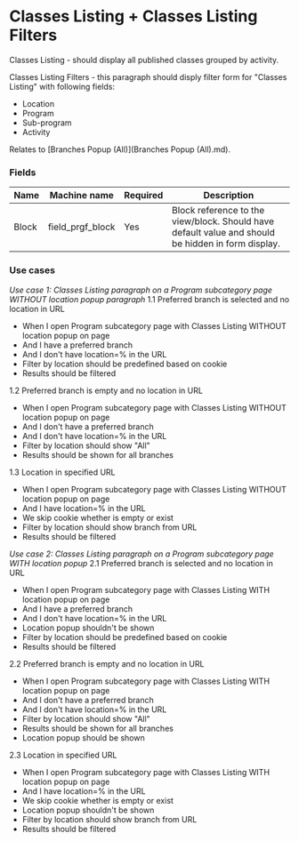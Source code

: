 # Classes Listing + Classes Listing Filters
Classes Listing - should display all published classes grouped by activity.

Classes Listing Filters - this paragraph should disply filter form for "Classes Listing" with following fields:
- Location
- Program
- Sub-program
- Activity

Relates to [Branches Popup (All)](Branches Popup (All).md).

### Fields
| Name  | Machine name | Required | Description |
| ------------- | ------------- | ------------- | ------------- |
| Block | field\_prgf_block | Yes | Block reference to the view/block. Should have default value and should be hidden in form display. |

### Use cases
*Use case 1: Classes Listing paragraph on a Program subcategory page WITHOUT location popup paragraph*
1.1 Preferred branch is selected and no location in URL
- When I open Program subcategory page with Classes Listing WITHOUT location popup on page
- And I have a preferred branch
- And I don't have location=% in the URL
- Filter by location should be predefined based on cookie
- Results should be filtered

1.2 Preferred branch is empty and no location in URL
- When I open Program subcategory page with Classes Listing WITHOUT location popup on page
- And I don't have a preferred branch
- And I don't have location=% in the URL
- Filter by location should show "All"
- Results should be shown for all branches

1.3 Location in specified URL
- When I open Program subcategory page with Classes Listing WITHOUT location popup on page
- And I have location=% in the URL
- We skip cookie whether is empty or exist
- Filter by location should show branch from URL
- Results should be filtered

*Use case 2: Classes Listing paragraph on a Program subcategory page WITH location popup*
2.1 Preferred branch is selected and no location in URL
- When I open Program subcategory page with Classes Listing WITH location popup on page
- And I have a preferred branch
- And I don't have location=% in the URL
- Location popup shouldn't be shown
- Filter by location should be predefined based on cookie
- Results should be filtered

2.2 Preferred branch is empty and no location in URL
- When I open Program subcategory page with Classes Listing WITH location popup on page
- And I don't have a preferred branch
- And I don't have location=% in the URL
- Filter by location should show "All"
- Results should be shown for all branches
- Location popup should be shown

2.3 Location in specified URL
- When I open Program subcategory page with Classes Listing WITH location popup on page
- And I have location=% in the URL
- We skip cookie whether is empty or exist
- Location popup shouldn't be shown
- Filter by location should show branch from URL
- Results should be filtered
